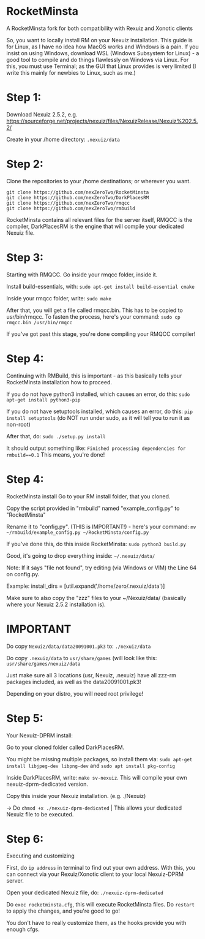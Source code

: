 # RocketMinsta
A RocketMinsta fork for both compatibility with Rexuiz and Xonotic clients

So, you want to locally install RM on your Nexuiz installation. This guide is for Linux, as I have no idea how MacOS works and Windows is a pain.
If you insist on using Windows, download WSL (Windows Subsystem for Linux) - a good tool to compile and do things flawlessly on Windows via Linux.
For this, you must use Terminal; as the GUI that Linux provides is very limited (I write this mainly for newbies to Linux, such as me.)

# Step 1: 
Download Nexuiz 2.5.2, e.g. https://sourceforge.net/projects/nexuiz/files/NexuizRelease/Nexuiz%202.5.2/

Create in your /home directory: ```.nexuiz/data```

# Step 2: 
Clone the repositories to your /home destinations; or wherever you want.
```
git clone https://github.com/nexZeroTwo/RocketMinsta
git clone https://github.com/nexZeroTwo/DarkPlacesRM
git clone https://github.com/nexZeroTwo/rmqcc
git clone https://github.com/nexZeroTwo/rmbuild
```

RocketMinsta contains all relevant files for the server itself, RMQCC is the compiler, DarkPlacesRM is the engine that will compile your dedicated Nexuiz file.

# Step 3: 
Starting with RMQCC.
Go inside your rmqcc folder, inside it.

Install build-essentials, with: ```sudo apt-get install build-essential cmake```

Inside your rmqcc folder, write: ```sudo make```

After that, you will get a file called rmqcc.bin. This has to be copied to usr/bin/rmqcc. To fasten the process, here's your command: ```sudo cp rmqcc.bin /usr/bin/rmqcc```

If you've got past this stage, you're done compiling your RMQCC compiler!

# Step 4: 
Continuing with RMBuild, this is important - as this basically tells your RocketMinsta installation how to proceed.

If you do not have python3 installed, which causes an error, do this: ```sudo apt-get install python3-pip```

If you do not have setuptools installed, which causes an error, do this: ```pip install setuptools``` (do NOT run under sudo, as it will tell you to run it as non-root)

After that, do: ```sudo ./setup.py install```

It should output something like: ```Finished processing dependencies for rmbuild==0.1```
This means, you're done!

# Step 4: 
RocketMinsta install
Go to your RM install folder, that you cloned.

Copy the script provided in "rmbuild" named "example_config.py" to "RocketMinsta"

Rename it to "config.py". (THIS is IMPORTANT!) - here's your command: ```mv ~/rmbuild/example_config.py ~/RocketMinsta/config.py```

If you've done this, do this inside RocketMinsta: ```sudo python3 build.py```

Good, it's going to drop everything inside: ```~/.nexuiz/data/```

Note: If it says "file not found", try editing (via Windows or VIM) the Line 64 on config.py.

Example: install_dirs = [util.expand('/home/zero/.nexuiz/data')]

Make sure to also copy the "zzz" files to your ~/Nexuiz/data/ (basically where your Nexuiz 2.5.2 installation is).

# IMPORTANT
Do copy ```Nexuiz/data/data20091001.pk3``` to: ```./nexuiz/data```

Do copy ```.nexuiz/data``` to ```usr/share/games``` (will look like this: ```usr/share/games/nexuiz/data```

Just make sure all 3 locations (usr, Nexuiz, .nexuiz) have all zzz-rm packages included, as well as the data20091001.pk3!

Depending on your distro, you will need root privilege!

# Step 5: 
Your Nexuiz-DPRM install:

Go to your cloned folder called DarkPlacesRM.

You might be missing multiple packages, so install them via: ```sudo apt-get install libjpeg-dev libpng-dev``` and ```sudo apt install pkg-config```

Inside DarkPlacesRM, write: ```make sv-nexuiz```. This will compile your own nexuiz-dprm-dedicated version. 

Copy this inside your Nexuiz installation. (e.g. ./Nexuiz)

-> Do ```chmod +x ./nexuiz-dprm-dedicated``` | This allows your dedicated Nexuiz file to be executed.

# Step 6:
Executing and customizing

First, do ```ip address``` in terminal to find out your own address. With this, you can connect via your Rexuiz/Xonotic client to your local Nexuiz-DPRM server.

Open your dedicated Nexuiz file, do: ```./nexuiz-dprm-dedicated```

Do ```exec rocketminsta.cfg```, this will execute RocketMinsta files. Do ```restart``` to apply the changes, and you're good to go!

You don't have to really customize them, as the hooks provide you with enough cfgs.

